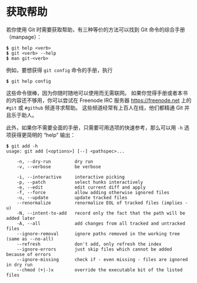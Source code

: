 

# 获取帮助

<p>若你使用 Git 时需要获取帮助，有三种等价的方法可以找到 Git 命令的综合手册（manpage）：</p>

<pre class="language-bash"><code><span style="font-weight: bold">$</span> git help &lt;verb&gt;
<span style="font-weight: bold">$</span> git &lt;verb&gt; --help
<span style="font-weight: bold">$</span> man git-&lt;verb&gt;</code></pre>
<p>例如，要想获得 <code class="literal">git config</code> 命令的手册，执行 </p>

<pre class="language-bash"><code><span style="font-weight: bold">$</span> git help config</code></pre>
<p>这些命令很棒，因为你随时随地可以使用而无需联网。
如果你觉得手册或者本书的内容还不够用，你可以尝试在 Freenode IRC 服务器 <a href="https://freenode.net" class="link">https://freenode.net</a> 上的 <code class="literal">#git</code> 或 <code class="literal">#github</code> 频道寻求帮助。
这些频道经常有上百人在线，他们都精通 Git 并且乐于助人。</p>
<p>此外，如果你不需要全面的手册，只需要可用选项的快速参考，那么可以用 <code class="literal">-h</code> 选项获得更简明的 “help” 输出：</p>

<pre class="language-bash"><code><span style="font-weight: bold">$</span> git add -h
usage: git add [&lt;options&gt;] [--] &lt;pathspec&gt;...

    -n, --dry-run         dry run
    -v, --verbose         be verbose

    -i, --interactive     interactive picking
    -p, --patch           select hunks interactively
    -e, --edit            edit current diff and apply
    -f, --force           allow adding otherwise ignored files
    -u, --update          update tracked files
    --renormalize         renormalize EOL of tracked files (implies -u)
    -N, --intent-to-add   record only the fact that the path will be added later
    -A, --all             add changes from all tracked and untracked files
    --ignore-removal      ignore paths removed in the working tree (same as --no-all)
    --refresh             don&#39;t add, only refresh the index
    --ignore-errors       just skip files which cannot be added because of errors
    --ignore-missing      check if - even missing - files are ignored in dry run
    --chmod (+|-)x        override the executable bit of the listed files</code></pre>
